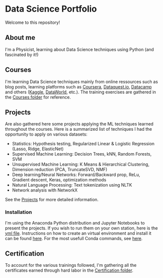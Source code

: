 # Data Science Portfolio
Welcome to this repository!

## About me
I'm a Physicist, learning about Data Science techniques using Python (and fascinated by it!)

## Courses
I'm learning Data Science techniques mainly from online ressources such as blog posts, learning platforms such as [Coursera](http://www.coursera.org), [Dataquest.io](http://www.dataquest.io), [Datacamp](http://www.datacamp.com) and others ([Kaggle](http://www.kaggle.com), [DataWorld](http://data.world), etc.).
The training exercises are gathered in the [Courses folder](_Courses/) for reference.

## Projects
Are also gathered here some projects applying the ML techniques learned throughout the courses.  Here is a summarized list of techniques I had the opportunity to apply on various datasets:
- Statistics: Hypothesis testing, Regularized Linear & Logistic Regression (Lasso, Ridge, ElasticNet)
- Supervised Machine Learning: Decision Trees, kNN, Random Forests, SVM
- Unsupervised Machine Learning: K Means & Hierarchical Clustering, Dimension reduction (PCA, TruncateSVD, NMF)
- Deep learning/Neural Networks: Forward/Backward prop, ReLu, Gradient descent, Keras, optimization methods
- Natural Language Processing: Text tokenization using NLTK
- Network analysis with NetworkX

See the [Projects](_Projects/README.md) for more detailed information.  
### Installation
I'm using the Anaconda Python distribution and Jupyter Notebooks to present the projects.  If you wish to run them on your own station, here is the [yml file](_Projects/_Env/py36.yml).  Instructions on how to create an virtual environment and install it can be found [here](https://conda.io/docs/user-guide/tasks/manage-environments.html#creating-an-environment-from-an-environment-yml-file). For the most usefull Conda commands, see [here](https://github.com/cnoza/DataAnalysis/blob/master/_CheatSheets/conda-cheatsheet.pdf).



## Certification
To account for the various trainings followed, I'm gathering all the certificates earned through hard labor in the [Certification folder](_Certifications).